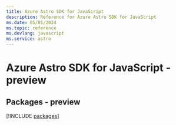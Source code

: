 ```yaml
---
title: Azure Astro SDK for JavaScript
description: Reference for Azure Astro SDK for JavaScript
ms.date: 05/01/2024
ms.topic: reference
ms.devlang: javascript
ms.service: astro
---
```

# Azure Astro SDK for JavaScript - preview
## Packages - preview
[!INCLUDE [packages](astro-index.md)]